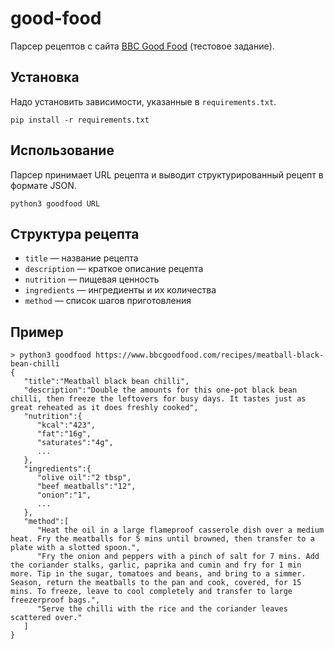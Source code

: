 # good-food
Парсер рецептов с сайта [BBC Good Food](https://www.bbcgoodfood.com/recipes) (тестовое задание).

## Установка

Надо установить зависимости, указанные в `requirements.txt`.

```
pip install -r requirements.txt 
```

## Использование

Парсер принимает URL рецепта и выводит структурированный рецепт в формате JSON.

```
python3 goodfood URL
```

## Структура рецепта

- `title` — название рецепта
- `description` — краткое описание рецепта
- `nutrition` — пищевая ценность
- `ingredients` — ингредиенты и их количества
- `method` — список шагов приготовления

## Пример

```
> python3 goodfood https://www.bbcgoodfood.com/recipes/meatball-black-bean-chilli
{
   "title":"Meatball black bean chilli",
   "description":"Double the amounts for this one-pot black bean chilli, then freeze the leftovers for busy days. It tastes just as great reheated as it does freshly cooked",
   "nutrition":{
      "kcal":"423",
      "fat":"16g",
      "saturates":"4g",
      ...
   },
   "ingredients":{
      "olive oil":"2 tbsp",
      "beef meatballs":"12",
      "onion":"1",
      ...
   },
   "method":[
      "Heat the oil in a large flameproof casserole dish over a medium heat. Fry the meatballs for 5 mins until browned, then transfer to a plate with a slotted spoon.",
      "Fry the onion and peppers with a pinch of salt for 7 mins. Add the coriander stalks, garlic, paprika and cumin and fry for 1 min more. Tip in the sugar, tomatoes and beans, and bring to a simmer. Season, return the meatballs to the pan and cook, covered, for 15 mins. To freeze, leave to cool completely and transfer to large freezerproof bags.",
      "Serve the chilli with the rice and the coriander leaves scattered over."
   ]
}
```